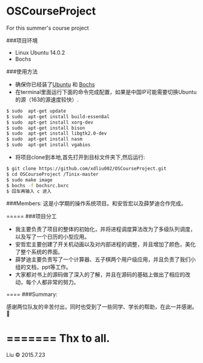 # OSCourseProject
For this summer's course project

###项目环境
* Linux Ubuntu 14.0.2
* Bochs

###使用方法
* 确保你已经装了<a href="http://www.ubuntu.com/download/desktop">Ubuntu</a> 和 <a href="http://sourceforge.net/projects/bochs/">Bochs</a>
* 在terminal里面运行下面的命令完成配置，如果是中国IP可能需要切换Ubuntu的源（163的源速度较快）.
```bash
$ sudo  apt-get update 
$ sudo	apt-get	install	build-essen8al	
$ sudo	apt-get	install	xorg-dev										
$ sudo	apt-get	install	bison	
$ sudo	apt-get	install	libgtk2.0-dev
$ sudo	apt-get	install	nasm
$ sudo	apt-get	install	vgabios
```
* 将项目clone到本地,首先打开到目标文件夹下,然后运行:
```bash
$ git clone https://github.com/xdliu002/OSCourseProject.git
$ cd OSCourseProject /Tinix-master
$ sudo make image
$ bochs -f bochsrc.bxrc
$ 回车再输入 c 进入
```

###Members:
这是小学期的操作系统项目。和安哲宏以及薛梦迪合作完成。

=====
###项目分工

* 我主要负责了项目的整体的初始化，并将进程调度算法改为了多级队列调度，以及写了一个日历的小型应用。
* 安哲宏主要创建了开关机动画以及对内部进程的调整，并且增加了颜色，美化了整个系统的界面。
* 薛梦迪主要负责写了一个计算器、五子棋两个用户级应用，并且负责了我们小组的文档，ppt等工作。
* 大家都对书上的源码做了深入的了解，并且在源码的基础上做出了相应的改动，每个人都非常的努力。

====
###Summary:

感谢两位队友的辛苦付出，同时也受到了一些同学、学长的帮助，在此一并感谢。🙏

=======
Thx to all.
=====
Liu © 2015.7.23

